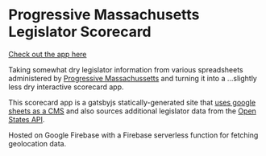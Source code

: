 # Progressive Massachusetts Legislator Scorecard

[Check out the app here](http://scorecard.progressivemass.com)

Taking somewhat dry legislator information from various spreadsheets administered by [Progressive Massachussetts](https://www.progressivemass.com/) and turning it into a ...slightly less dry interactive scorecard app.

This scorecard app is a gatsbyjs statically-generated site that [uses google sheets as a CMS](https://docs.google.com/spreadsheets/d/17SfLTsqLaoBG8WE5vKHmBY_J6Iz1IFKThm_wAqsHZdg) and also sources additional legislator data from the [Open States API](https://docs.openstates.org/en/latest/api/v2/).

Hosted on Google Firebase with a Firebase serverless function for fetching geolocation data.
